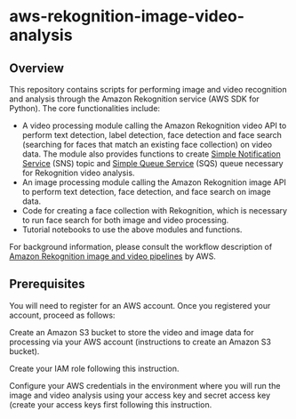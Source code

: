# aws-rekognition-image-video-analysis

## Overview
This repository contains scripts for performing image and video recognition and analysis through the Amazon Rekognition service (AWS SDK for Python). The core functionalities include:

- A video processing module calling the Amazon Rekognition video API to perform text detection, label detection, face detection and face search (searching for faces that match an existing face collection) on video data. The module also provides functions to create [Simple Notification Service](https://docs.aws.amazon.com/sns/latest/dg/welcome.html) (SNS) topic and [Simple Queue Service](https://docs.aws.amazon.com/AWSSimpleQueueService/latest/SQSDeveloperGuide/welcome.html) (SQS) queue necessary for Rekognition video analysis.
- An image processing module calling the Amazon Rekognition image API to perform text detection, face detection, and face search on image data.
- Code for creating a face collection with Rekognition, which is necessary to run face search for both image and video processing.
- Tutorial notebooks to use the above modules and functions. 

For background information, please consult the workflow description of [Amazon Rekognition image and video pipelines](https://github.com/aws-samples/amazon-rekognition-serverless-large-scale-image-and-video-processing/blob/main/README.md) by AWS. 

## Prerequisites
You will need to register for an AWS account. Once you registered your account, proceed as follows:

Create an Amazon S3 bucket to store the video and image data for processing via your AWS account (instructions to create an Amazon S3 bucket).

Create your IAM role following this instruction.

Configure your AWS credentials in the environment where you will run the image and video analysis using your access key and secret access key (create your access keys first following this instruction.

